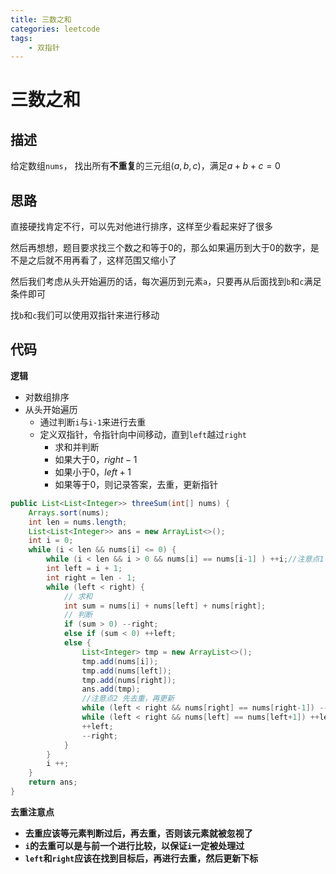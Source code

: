 ```yaml
---
title: 三数之和
categories: leetcode
tags:
	- 双指针
---
```


# 三数之和

## 描述

给定数组`nums`， 找出所有**不重复**的三元组$(a,b,c)$，满足$a+b+c=0$

## 思路

直接硬找肯定不行，可以先对他进行排序，这样至少看起来好了很多

然后再想想，题目要求找三个数之和等于0的，那么如果遍历到大于0的数字，是不是之后就不用再看了，这样范围又缩小了

然后我们考虑从头开始遍历的话，每次遍历到元素`a`，只要再从后面找到`b`和`c`满足条件即可

找`b`和`c`我们可以使用双指针来进行移动

## 代码

**逻辑**

- 对数组排序
- 从头开始遍历
  - 通过判断`i`与`i-1`来进行去重
  - 定义双指针，令指针向中间移动，直到`left`越过`right`
    - 求和并判断
    - 如果大于0，$right-1$
    - 如果小于0，$left+1$
    - 如果等于0，则记录答案，去重，更新指针

```Java
public List<List<Integer>> threeSum(int[] nums) {
    Arrays.sort(nums);
    int len = nums.length;
    List<List<Integer>> ans = new ArrayList<>();
    int i = 0;
    while (i < len && nums[i] <= 0) {
        while (i < len && i > 0 && nums[i] == nums[i-1] ) ++i;//注意点1 与前一个进行比较
        int left = i + 1;
        int right = len - 1;
        while (left < right) {
            // 求和
            int sum = nums[i] + nums[left] + nums[right];
            // 判断
            if (sum > 0) --right;
            else if (sum < 0) ++left;
            else {
                List<Integer> tmp = new ArrayList<>();
                tmp.add(nums[i]);
                tmp.add(nums[left]);
                tmp.add(nums[right]);
                ans.add(tmp);
                //注意点2 先去重，再更新
                while (left < right && nums[right] == nums[right-1]) --right;
                while (left < right && nums[left] == nums[left+1]) ++left;
                ++left;
                --right;   
            }
        }
        i ++;
    }
    return ans;
}
```

**去重注意点**

- **去重应该等元素判断过后，再去重，否则该元素就被忽视了**
- **`i`的去重可以是与前一个进行比较，以保证`i`一定被处理过**
- **`left`和`right`应该在找到目标后，再进行去重，然后更新下标**

